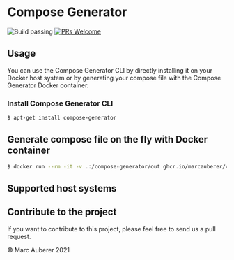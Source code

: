 # Compose Generator
![Build passing](https://github.com/marcauberer/compose-generator/workflows/Go%20CI/badge.svg)
[![PRs Welcome](https://img.shields.io/badge/PRs-welcome-brightgreen.svg?style=flat-square)](http://makeapullrequest.com)

## Usage
You can use the Compose Generator CLI by directly installing it on your Docker host system or by generating your compose file with the Compose Generator Docker container.

### Install Compose Generator CLI
```sh
$ apt-get install compose-generator
```

## Generate compose file on the fly with Docker container
```sh
$ docker run --rm -it -v .:/compose-generator/out ghcr.io/marcauberer/compose-generator
```

## Supported host systems


## Contribute to the project
If you want to contribute to this project, please feel free to send us a pull request.

© Marc Auberer 2021